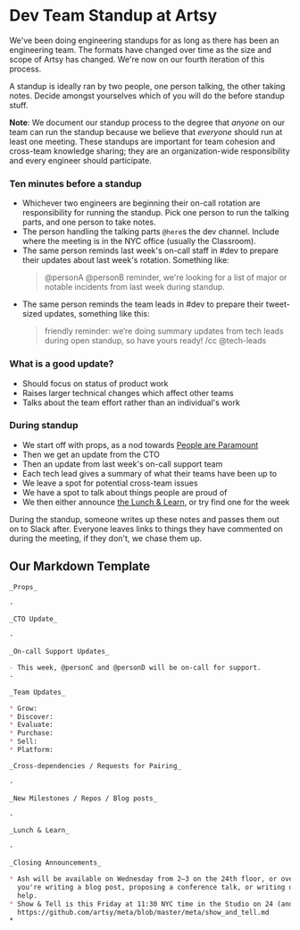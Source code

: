 # Dev Team Standup at Artsy

We've been doing engineering standups for as long as there has been an engineering team. The formats have changed over
time as the size and scope of Artsy has changed. We're now on our fourth iteration of this process.

A standup is ideally ran by two people, one person talking, the other taking notes. Decide amongst yourselves which of
you will do the before standup stuff.

**Note**: We document our standup process to the degree that _anyone_ on our team can run the standup because we believe
that _everyone_ should run at least one meeting. These standups are important for team cohesion and cross-team knowledge
sharing; they are an organization-wide responsibility and every engineer should participate.

### Ten minutes before a standup

* Whichever two engineers are beginning their on-call rotation are responsibility for running the standup. Pick one person to run the talking parts, and one person to take notes.
* The person handling the talking parts `@here`s the dev channel. Include where the meeting is in the NYC office
  (usually the Classroom).
* The same person reminds last week's on-call staff in #dev to prepare their updates about last week's rotation. Something like:
  > @personA @personB reminder, we're looking for a list of major or notable incidents from last week during standup.
* The same person reminds the team leads in #dev to prepare their tweet-sized updates, something like this:
  > friendly reminder: we’re doing summary updates from tech leads during open standup, so have yours ready! 
  > /cc @tech-leads

### What is a good update?

* Should focus on status of product work
* Raises larger technical changes which affect other teams
* Talks about the team effort rather than an individual's work

### During standup

* We start off with props, as a nod towards [People are Paramount][pplp]
* Then we get an update from the CTO
* Then an update from last week's on-call support team
* Each tech lead gives a summary of what their teams have been up to
* We leave a spot for potential cross-team issues
* We have a spot to talk about things people are proud of
* We then either announce [the Lunch & Learn][ll], or try find one for the week

During the standup, someone writes up these notes and passes them out on to Slack after. Everyone leaves links to things
they have commented on during the meeting, if they don't, we chase them up.

## Our Markdown Template

```md
_Props_

-

_CTO Update_

-

_On-call Support Updates_

- This week, @personC and @personD will be on-call for support.
-

_Team Updates_

* Grow:
* Discover:
* Evaluate:
* Purchase:
* Sell:
* Platform:

_Cross-dependencies / Requests for Pairing_

-

_New Milestones / Repos / Blog posts_

-

_Lunch & Learn_

-

_Closing Announcements_

* Ash will be available on Wednesday from 2–3 on the 24th floor, or over Slack, to assist with writing projects. If
  you're writing a blog post, proposing a conference talk, or writing documentation, this is where you can come for
  help.
* Show & Tell is this Friday at 11:30 NYC time in the Studio on 24 (and over Zoom). See the docs for more info:
  https://github.com/artsy/meta/blob/master/meta/show_and_tell.md
*
```

[pplp]: https://github.com/artsy/meta/blob/master/meta/what_is_artsy.md#people-are-paramount
[ll]: https://github.com/artsy/meta/blob/master/meta/lunch_and_learn.md
